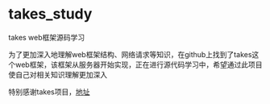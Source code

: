 # takes_study
takes web框架源码学习

为了更加深入地理解web框架结构、网络请求等知识，在github上找到了takes这个web框架，该框架从服务器开始实现，正在进行源代码学习中，希望通过此项目使自己对相关知识理解更加深入

特别感谢takes项目，[地址](https://github.com/yegor256/takes)
